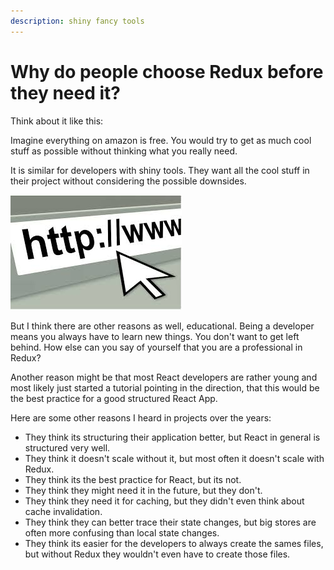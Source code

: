 ```yaml
---
description: shiny fancy tools
---
```


# Why do people choose Redux before they need it?

Think about it like this:

Imagine everything on amazon is free. You would try to get as much cool stuff as possible without thinking what you really need. 

It is similar for developers with shiny tools. They want all the cool stuff in their project without considering the possible downsides.

![](.gitbook/assets/image%20%287%29.png)

But I think there are other reasons as well, educational. Being a developer means you always have to learn new things. You don't want to get left behind. How else can you say of yourself that you are a professional in Redux?

Another reason might be that most React developers are rather young and most likely just started a tutorial pointing in the direction, that this would be the best practice for a good structured React App.

Here are some other reasons I heard in projects over the years:

* They think its structuring their application better, but React in general is structured very well.
* They think it doesn't scale without it, but most often it doesn't scale with Redux.
* They think its the best practice for React, but its not.
* They think they might need it in the future, but they don't.
* They think they need it for caching, but they didn't even think about cache invalidation.
* They think they can better trace their state changes, but big stores are often more confusing than local state changes.
* They think its easier for the developers to always create the sames files, but without Redux they wouldn't even have to create those files.



